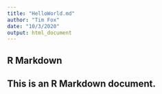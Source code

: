 ```yaml
---
title: "HelloWorld.md"
author: "Tim Fox"
date: "10/3/2020"
output: html_document
---
```


## R Markdown

## This is an R Markdown document.
 